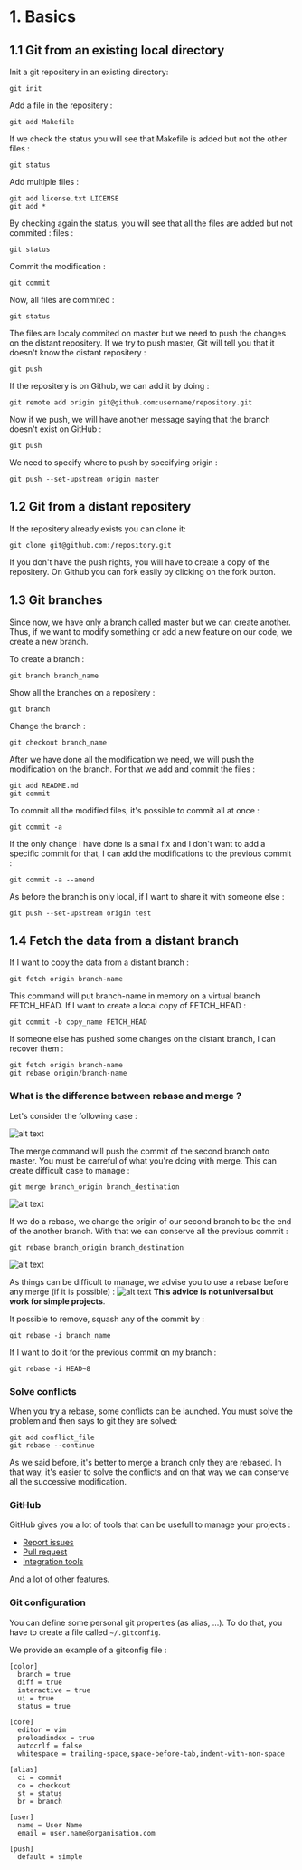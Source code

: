 # 1. Basics
## 1.1 Git from an existing local directory
Init a git repositery in an existing directory:
```git
git init
```

Add a file in the repositery :
```git
git add Makefile
```

If we check the status you will see that Makefile is added but not the other
files :
```git
git status
```

Add multiple files :
```git
git add license.txt LICENSE
git add *
```

By checking again the status, you will see that all the files are added but not
commited :
files :
```git
git status
```

Commit the modification :
```git
git commit
```

Now, all files are commited :
```git
git status
```

The files are localy commited on master but we need to push the changes on the
distant repositery. If we try to push master, Git will tell you that
it doesn't know the distant repositery :
```git
git push
```

If the repositery is on Github, we can add it by doing :
```git
git remote add origin git@github.com:username/repository.git
```

Now if we push, we will have another message saying that the branch doesn't
exist on GitHub :
```git
git push
```

We need to specify where to push by specifying origin :
```git
git push --set-upstream origin master
```

## 1.2 Git from a distant repositery
If the repositery already exists you can clone it:
```git
git clone git@github.com:/repository.git
```
If you don't have the push rights, you will have to create a copy of the
repositery. On Github you can fork easily by clicking on the fork button.

## 1.3 Git branches
Since now, we have only a branch called master but we can create another. Thus,
if we want to modify something or add a new feature on our code, we create a
new branch.

To create a branch :
```git
git branch branch_name
```

Show all the branches on a repositery :
```git
git branch
```

Change the branch :
```git
git checkout branch_name
```

After we have done all the modification we need, we will push the
modification on the branch. For that we add and commit the files :
```git
git add README.md
git commit
```

To commit all the modified files, it's possible to commit all at once :
```git
git commit -a
```

If the only change I have done is a small fix and I don't want to add a
specific commit for that, I can add the modifications to the previous commit :
```git
git commit -a --amend
```

As before the branch is only local, if I want to share it with someone else :
```git
git push --set-upstream origin test
```

## 1.4 Fetch the data from a distant branch
If I want to copy the data from a distant branch :
```git
git fetch origin branch-name
```
This command will put branch-name in memory on a virtual branch FETCH_HEAD.
If I want to create a local copy of FETCH_HEAD :
```git
git commit -b copy_name FETCH_HEAD
```

If someone else has pushed some changes on the distant branch, I can
recover them :
```git
git fetch origin branch-name
git rebase origin/branch-name
```

### What is the difference between rebase and merge ?
Let's consider the following case :

![alt text](./git-branch.png "Images taking from atlassian.com")

The merge command will push the commit of the second branch onto master.
You must be carreful of what you're doing with merge. This can create
difficult case to manage :
```git
git merge branch_origin branch_destination
```
![alt text](./git-merge.png "Image taking from atlassian.com")

If we do a rebase, we change the origin of our second branch to be the end of
the another branch. With that we can conserve all the previous commit :
```git
git rebase branch_origin branch_destination
```
![alt text](./git-rebase.png "Image taking from atlassian.com")

As things can be difficult to manage, we advise you to use a rebase before
any merge (if it is possible) :
![alt text](./git-rebase-merge.png "Images taking from atlassian.com")
**This advice is not universal but work for simple projects**.

It possible to remove, squash any of the commit by :
```git
git rebase -i branch_name
```

If I want to do it for the previous commit on my branch :
```git
git rebase -i HEAD~8
```

### Solve conflicts
When you try a rebase, some conflicts can be launched. You must solve the
problem and then says to git they are solved:
```git
git add conflict_file
git rebase --continue
```

As we said before, it's better to merge a branch only they are rebased.
In that way, it's easier to solve the conflicts and on that way we can conserve
all the successive modification.

### GitHub
GitHub gives you a lot of tools that can be usefull to manage your projects :
- [Report issues](https://guides.github.com/features/issues/)
- [Pull request](https://help.github.com/articles/creating-a-pull-request/)
- [Integration tools](https://github.com/integrations)

And a lot of other features.

### Git configuration
You can define some personal git properties (as alias, ...). To do that,
you have to create a file called ``~/.gitconfig``.

We provide an example of a gitconfig file :
```
[color]
  branch = true
  diff = true
  interactive = true
  ui = true
  status = true

[core]
  editor = vim
  preloadindex = true
  autocrlf = false
  whitespace = trailing-space,space-before-tab,indent-with-non-space

[alias]
  ci = commit
  co = checkout
  st = status
  br = branch

[user]
  name = User Name
  email = user.name@organisation.com

[push]
  default = simple
```
